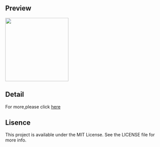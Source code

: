 ## Preview
<img src="https://ooo.0o0.ooo/2016/11/13/582867cde7f38.gif" width="200">

## Detail
For more,please click [here](http://soledad.me/2016/11/09/netease-transition-animation/) 


## Lisence
This project is available under the MIT License. See the LICENSE file for more info.
